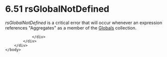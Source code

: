 <html dir="LTR" xmlns:mshelp="http://msdn.microsoft.com/mshelp" xmlns:ddue="http://ddue.schemas.microsoft.com/authoring/2003/5" xmlns:xlink="http://www.w3.org/1999/xlink" xmlns:tool="http://www.microsoft.com/tooltip">
    <head>
        <meta http-equiv="Content-Type" content="text/html; CHARSET=utf-8"></meta>
        <meta name="save" content="history"></meta>
        <title>6.51 rsGlobalNotDefined</title>
        <xml>
            <mshelp:toctitle title="6.51 rsGlobalNotDefined"></mshelp:toctitle>
            <mshelp:rltitle title="[MS-RDL]: rsGlobalNotDefined"></mshelp:rltitle>
            <mshelp:keyword index="A" term="2274c723-f9a2-4897-aa6f-f67aad788aa1"></mshelp:keyword>
            <mshelp:attr name="DCSext.ContentType" value="open specification"></mshelp:attr>
            <mshelp:attr name="AssetID" value="2274c723-f9a2-4897-aa6f-f67aad788aa1"></mshelp:attr>
            <mshelp:attr name="TopicType" value="kbRef"></mshelp:attr>
            <mshelp:attr name="DCSext.Title" value="[MS-RDL]: rsGlobalNotDefined" />
        </xml>
    </head>
    <body>
        <div id="header">
            <h1 class="heading">6.51 rsGlobalNotDefined</h1>
        </div>
        <div id="mainSection">
            <div id="mainBody">
                <div id="allHistory" class="saveHistory"></div>
                <div id="sectionSection0" class="section" name="collapseableSection">
                    

<p><i>rsGlobalNotDefined</i> is a critical error that will
occur whenever an expression references &quot;Aggregates&quot; as a member of
the <a href="381824cf-4274-444d-a63e-d2d6a7527f68.md">Globals</a> collection.
</p>


                </div>
            </div>
        </div>
    </body>
</html>
